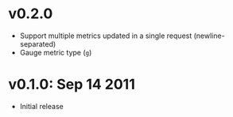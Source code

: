 v0.2.0
======

* Support multiple metrics updated in a single request (newline-separated)
* Gauge metric type (`g`)

v0.1.0: Sep 14 2011
===================

* Initial release

